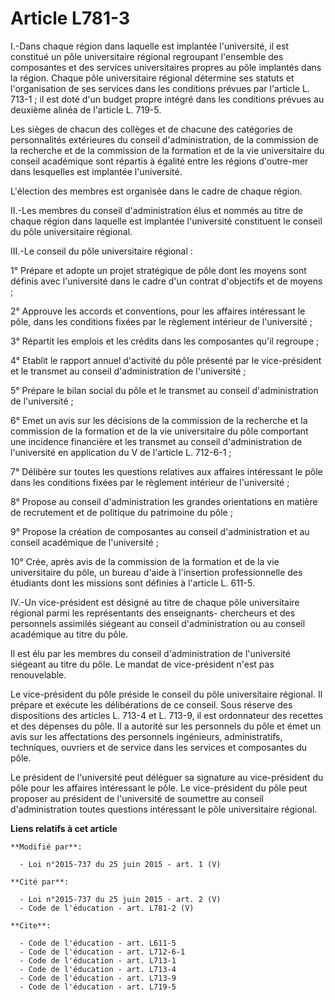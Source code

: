 # Article L781-3

I.-Dans chaque région dans laquelle est implantée l'université, il est constitué un pôle universitaire régional regroupant
l'ensemble des composantes et des services universitaires propres au pôle implantés dans la région. Chaque pôle universitaire
régional détermine ses statuts et l'organisation de ses services dans les conditions prévues par l'article L. 713-1 ; il est
doté d'un budget propre intégré dans les conditions prévues au deuxième alinéa de l'article L. 719-5. 

Les sièges de chacun des collèges et de chacune des catégories de personnalités extérieures du conseil d'administration, de
la commission de la recherche et de la commission de la formation et de la vie universitaire du conseil académique sont
répartis à égalité entre les régions d'outre-mer dans lesquelles est implantée l'université. 

L'élection des membres est organisée dans le cadre de chaque région. 

II.-Les membres du conseil d'administration élus et nommés au titre de chaque région dans laquelle est implantée l'université
constituent le conseil du pôle universitaire régional. 

III.-Le conseil du pôle universitaire régional : 

1° Prépare et adopte un projet stratégique de pôle dont les moyens sont définis avec l'université dans le cadre d'un contrat
d'objectifs et de moyens ; 

2° Approuve les accords et conventions, pour les affaires intéressant le pôle, dans les conditions fixées par le règlement
intérieur de l'université ; 

3° Répartit les emplois et les crédits dans les composantes qu'il regroupe ; 

4° Etablit le rapport annuel d'activité du pôle présenté par le vice-président et le transmet au conseil d'administration de
l'université ; 

5° Prépare le bilan social du pôle et le transmet au conseil d'administration de l'université ; 

6° Emet un avis sur les décisions de la commission de la recherche et la commission de la formation et de la vie
universitaire du pôle comportant une incidence financière et les transmet au conseil d'administration de l'université en
application du V de l'article L. 712-6-1 ; 

7° Délibère sur toutes les questions relatives aux affaires intéressant le pôle dans les conditions fixées par le règlement
intérieur de l'université ; 

8° Propose au conseil d'administration les grandes orientations en matière de recrutement et de politique du patrimoine du
pôle ; 

9° Propose la création de composantes au conseil d'administration et au conseil académique de l'université ; 

10° Crée, après avis de la commission de la formation et de la vie universitaire du pôle, un bureau d'aide à l'insertion
professionnelle des étudiants dont les missions sont définies à l'article L. 611-5. 

IV.-Un vice-président est désigné au titre de chaque pôle universitaire régional parmi les représentants des enseignants-
chercheurs et des personnels assimilés siégeant au conseil d'administration ou au conseil académique au titre du pôle. 

Il est élu par les membres du conseil d'administration de l'université siégeant au titre du pôle. Le mandat de vice-président
n'est pas renouvelable. 

Le vice-président du pôle préside le conseil du pôle universitaire régional. Il prépare et exécute les délibérations de ce
conseil. Sous réserve des dispositions des articles L. 713-4 et L. 713-9, il est ordonnateur des recettes et des dépenses du
pôle. Il a autorité sur les personnels du pôle et émet un avis sur les affectations des personnels ingénieurs,
administratifs, techniques, ouvriers et de service dans les services et composantes du pôle. 

Le président de l'université peut déléguer sa signature au vice-président du pôle pour les affaires intéressant le pôle. Le
vice-président du pôle peut proposer au président de l'université de soumettre au conseil d'administration toutes questions
intéressant le pôle universitaire régional.

**Liens relatifs à cet article**

	**Modifié par**:

	  - Loi n°2015-737 du 25 juin 2015 - art. 1 (V)

	**Cité par**:

	  - Loi n°2015-737 du 25 juin 2015 - art. 2 (V)
	  - Code de l'éducation - art. L781-2 (V)

	**Cite**:

	  - Code de l'éducation - art. L611-5
	  - Code de l'éducation - art. L712-6-1
	  - Code de l'éducation - art. L713-1
	  - Code de l'éducation - art. L713-4
	  - Code de l'éducation - art. L713-9
	  - Code de l'éducation - art. L719-5
